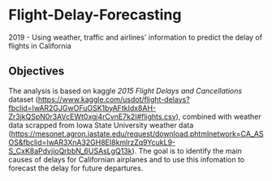 # Flight-Delay-Forecasting
2019 - Using weather, traffic and airlines' information to predict the delay of flights in California

## Objectives

The analysis is based on kaggle *2015 Flight Delays and Cancellations* dataset (https://www.kaggle.com/usdot/flight-delays?fbclid=IwAR2GJGwOFuOSK1byAFtkIdx8AH-Zr3jkQSpN0r3AVcEWt0xgj4rCvnE7k2I#flights.csv), combined with weather data scrapped from Iowa State University weather data (https://mesonet.agron.iastate.edu/request/download.phtmlnetwork=CA_ASOS&fbclid=IwAR3XnA32GH8EI8kmlrzZq9YcukL9-S_CxK8aPdvjioQrbbN_6USAsLgQ13k). The goal is to identify the main causes of delays for Californian airplanes and to use this infomation to forecast the delay for future departures. 
